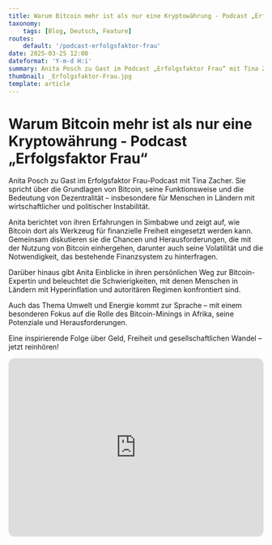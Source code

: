 ```yaml
---
title: Warum Bitcoin mehr ist als nur eine Kryptowährung - Podcast „Erfolgsfaktor Frau“
taxonomy:
    tags: [Blog, Deutsch, Feature]
routes:
    default: '/podcast-erfolgsfaktor-frau'
date: 2025-03-25 12:00
dateformat: 'Y-m-d H:i'
summary: Anita Posch zu Gast im Podcast „Erfolgsfaktor Frau“ mit Tina Zacher
thumbnail: _Erfolgsfaktor-Frau.jpg
template: article
---
```


# Warum Bitcoin mehr ist als nur eine Kryptowährung - Podcast „Erfolgsfaktor Frau“

Anita Posch zu Gast im Erfolgsfaktor Frau-Podcast mit Tina Zacher. Sie spricht über die Grundlagen von Bitcoin, seine Funktionsweise und die Bedeutung von Dezentralität – insbesondere für Menschen in Ländern mit wirtschaftlicher und politischer Instabilität.

Anita berichtet von ihren Erfahrungen in Simbabwe und zeigt auf, wie Bitcoin dort als Werkzeug für finanzielle Freiheit eingesetzt werden kann. Gemeinsam diskutieren sie die Chancen und Herausforderungen, die mit der Nutzung von Bitcoin einhergehen, darunter auch seine Volatilität und die Notwendigkeit, das bestehende Finanzsystem zu hinterfragen.

Darüber hinaus gibt Anita Einblicke in ihren persönlichen Weg zur Bitcoin-Expertin und beleuchtet die Schwierigkeiten, mit denen Menschen in Ländern mit Hyperinflation und autoritären Regimen konfrontiert sind.

Auch das Thema Umwelt und Energie kommt zur Sprache – mit einem besonderen Fokus auf die Rolle des Bitcoin-Minings in Afrika, seine Potenziale und Herausforderungen.

Eine inspirierende Folge über Geld, Freiheit und gesellschaftlichen Wandel – jetzt reinhören!

<iframe style="border-radius:12px" src="https://open.spotify.com/embed/episode/2Nu6oqVPfeRbOHX5lQx1Jt?utm_source=generator&theme=0" width="100%" height="352" frameBorder="0" allowfullscreen="" allow="autoplay; clipboard-write; encrypted-media; fullscreen; picture-in-picture" loading="lazy"></iframe>